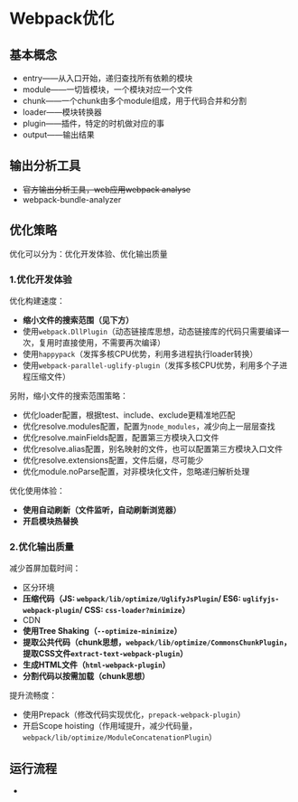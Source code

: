# Webpack优化

## 基本概念

* entry——从入口开始，递归查找所有依赖的模块
* module——一切皆模块，一个模块对应一个文件
* chunk——一个chunk由多个module组成，用于代码合并和分割
* loader——模块转换器
* plugin——插件，特定的时机做对应的事
* output——输出结果

## 输出分析工具

* ~~官方输出分析工具，web应用webpack analyse~~
* webpack-bundle-analyzer

## 优化策略

优化可以分为：优化开发体验、优化输出质量

### 1.优化开发体验

优化构建速度：
* **缩小文件的搜索范围（见下方）**
* 使用`webpack.DllPlugin`（动态链接库思想，动态链接库的代码只需要编译一次，复用时直接使用，不需要再次编译）
* 使用`happypack`（发挥多核CPU优势，利用多进程执行loader转换）
* 使用`webpack-parallel-uglify-plugin`（发挥多核CPU优势，利用多个子进程压缩文件）

另附，缩小文件的搜索范围策略：
* 优化loader配置，根据test、include、exclude更精准地匹配
* 优化resolve.modules配置，配置为`node_modules`，减少向上一层层查找
* 优化resolve.mainFields配置，配置第三方模块入口文件
* 优化resolve.alias配置，别名映射的文件，也可以配置第三方模块入口文件
* 优化resolve.extensions配置，文件后缀，尽可能少
* 优化module.noParse配置，对非模块化文件，忽略递归解析处理

优化使用体验：
* **使用自动刷新（文件监听，自动刷新浏览器）**
* **开启模块热替换**

### 2.优化输出质量

减少首屏加载时间：
* 区分环境
* **压缩代码（JS: `webpack/lib/optimize/UglifyJsPlugin`/ ES6: `uglifyjs-webpack-plugin`/ CSS: `css-loader?minimize`）**
* CDN
* **使用Tree Shaking（`--optimize-minimize`）**
* **提取公共代码（chunk思想，`webpack/lib/optimize/CommonsChunkPlugin`，提取CSS文件`extract-text-webpack-plugin`）**
* **生成HTML文件（`html-webpack-plugin`）**
* **分割代码以按需加载（chunk思想）**

提升流畅度：
* 使用Prepack（修改代码实现优化，`prepack-webpack-plugin`）
* 开启Scope hoisting（作用域提升，减少代码量，`webpack/lib/optimize/ModuleConcatenationPlugin`）

## 运行流程

* 

